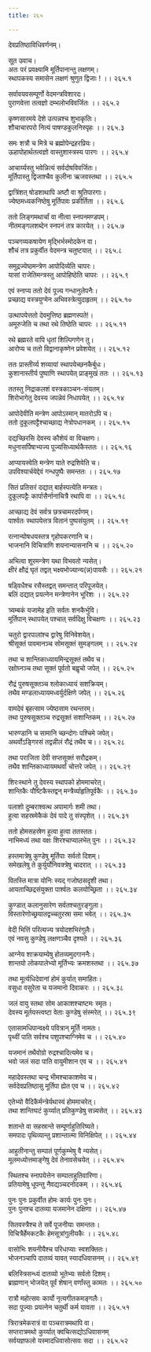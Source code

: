 ```yaml
---
title: २६५

---
```

देवप्रतिष्ठाविधिवर्णनम्।  
  
सूत उवाच।  
अतः परं प्रवक्ष्यामि मूर्तिपानान्तु लक्षणम्।  
स्थापकस्य समासेन लक्षणं श्रुणुत द्विजाः ! ।। २६५.१  
  
सर्वावयवसम्पूर्णो वेदमन्त्रविशारदः।  
पुराणवेत्ता तत्वज्ञो दम्भलोभविवर्जितः ।। २६५.२  
  
कृष्णसारमये देशे उत्पन्नश्च शुभाकृतिः।  
शौचाचारपरो नित्यं पाषण्डकुलनिस्पृहः ।। २६५.३  
  
समः शत्रौ च मित्रे च ब्रह्मोपेन्द्रहरप्रियः।  
ऊहापोहार्थतत्वज्ञो वास्तुशास्त्रस्य पारगः ।। २६५.४  
  
आचार्य्यस्तु भवेन्नित्यं सर्वदोषविवर्जितः।  
मूर्तिपास्तु द्विजाश्चैव कुलीना ऋजवस्तथा ।। २६५.५  
  
द्वात्रिंशत् षोडशाथापि अष्टौ वा श्रुतिपारगाः।  
ज्येष्ठमध्यकनिष्ठेषु मूर्तिपावः प्रकीर्तिता ।। २६५.६  
  
ततो लिङ्गमथार्चां वा नीत्वा स्नपनमण्डपम्।  
नीतमङ्गलशब्देन स्नपनं तत्र कारयेत् ।। २६५.७  
  
पञ्चगव्यकषायेण मृद्भिर्भस्मोदकेन वा।  
शौचं तत्र प्रकुर्वीत वेदमन्त्र चतुष्टयात् ।। २६५.८  
  
समुद्रज्येष्ठमन्त्रेण आपोदिव्येति चापरः।  
यासां राजेतिमन्त्रस्तु आपोहिष्ठेति चापरः ।। २६५.९  
  
एवं स्नाप्य ततो देवं पूज्य गन्धानुलेपनैः।  
प्रच्छाद्य वस्त्रयुग्मेन अभिवस्त्रेत्युदाहृतम् ।। २६५.१०  
  
उत्थापयेत्ततो देवमुत्तिष्ठ ब्रह्मणस्पते!।  
अमूरुजेति च तथा रथे तिष्ठेति चापरः ।। २६५.११  
  
रथे ब्रह्मरते वापि धृतां शिल्पिगणेन तु।  
आरोप्य च ततो विद्वानाकृष्णेन प्रवेशयेत् ।। २६५.१२  
  
ततः प्रास्तीर्य्य शय्यायां स्थापयेच्छनकैर्बुधः।  
कुशानास्तीर्य पुष्पाणि स्थापयेत् प्राङ्मुखं ततः ।। २६५.१३  
  
ततस्तु निद्राकलशं वस्त्रकाञ्चन-संयतम्।  
शिरोभागेतु देवस्य जपन्नेवं निधापयेत् ।। २६५.१४  
  
आपोदेवीति मन्त्रेण आपोऽस्मान् मातरोऽपि च।  
ततो दुकूलपट्टैश्चाच्छाद्य नेत्रोपधानकम् ।। २६५.१५  
  
दद्यच्छिरसि देवस्य कौशेयं वा विचक्षणः।  
मधुनासर्पिषाभ्यज्य पूज्यसिध्यार्थकैस्ततः ।। २६५.१६  
  
आप्यायस्वेति मन्त्रेण याते रुद्रशिवेति च।  
उपविश्यार्चयेद्देवं गन्धपुष्पैः समन्ततः ।। २६५.१७  
  
सितं प्रतिसरं दद्यात् बार्हस्पत्येति मन्त्रतः।  
दुकूलपट्टैः कार्पासैर्नानाचित्रै रथापि वा ।। २६५.१८  
  
आच्छाद्य देवं सर्वत्र छत्रचामरदर्पणम्।  
पार्श्वतः स्थापयेत्तत्र वितानं पुष्पसंयुतम् ।। २६५.१९  
  
रत्नान्योषधयस्तत्र गृहोपकरणानि च।  
भाजनानि विचित्राणि शयनान्यासनानि च ।। २६५.२०  
  
अभित्वा शूरमन्त्रेण यथा विभवतो न्यसेत्।  
क्षीरं क्षौद्रं घृतं तद्वत् भक्ष्यभोज्यान्य(न्न)पायसैः ।। २६५.२१  
  
षड्विधैश्च रसैस्तद्वत् समन्तात् परिपूजयेत्।  
बलिं दद्यात् प्रयत्नेन मन्त्रेणानेन भूरिशः ।। २६५.२२  
  
त्र्यम्बकं यजामेह इति सर्वतः शनकैर्भुवि।  
मूर्तिपान् स्थापयेत् पश्चात् सर्वदिक्षु विचक्षणः ।। २६५.२३  
  
चतुरो द्वारपालांश्च द्वारेषु विनिवेशयेत्।  
श्रीसूक्तं पावमानञ्च सोमसूक्तं सुमङ्गलम् ।। २६५.२४  
  
तथा च शान्तिकाध्यायमिन्द्रसूक्तं तथैव च।  
रक्षोघ्नञ्च तथा सूक्तं पूर्वतो बह्वृचो जपेत् ।। २६५.२५  
  
रौद्रं पुरुषसूक्तञ्च श्लोकाध्यायं सशक्रियम्।  
तथैव मण्डलाध्यायमध्वर्युर्दक्षिणे जपेत् ।। २६५.२६  
  
वामदेवं बृहत्साम ज्येष्ठसाम रथन्तरम्।  
तथा पुरुषसूक्तञ्च रुद्रसूक्तं सशान्तिकम् ।। २६५.२७  
  
भारुण्डानि च सामानि च्छन्दोगः पश्चिमे जपेत्।  
अथर्वोऽङ्गिरसं तद्वन्नीलं रौद्रं तथैव च।। २६५.२८  
  
तथा पराजिता देवी सप्तसूक्तं सरौद्रकम्।  
तथैव शान्तिकाध्यायमथर्वां चोत्तरे जपेत् ।। २६५.२९  
  
शिरःस्थाने तु देवस्य स्थापको होममाचरेत्।  
शान्तिकैः पौष्टिकैस्तद्वन् मन्त्रैर्व्याहृतिपूर्वकैः ।। २६५.३०  
  
पलाशो दुम्बराश्वत्थ अपामार्गः शमी तथा।  
हुत्वा सहस्रमेकैकं देवं पादे तु संस्पृशेत् ।। २६५.३१  
  
ततो होमसहस्रेण हुत्वा हुत्वा ततस्ततः।  
नाभिमध्यं तथा वक्षः शिरश्चाप्यालभेत् पुनः ।। २६५.३२  
  
हस्तमात्रेषु कुण्डेषु मूर्तिपाः सर्वतो दिशम्।  
समेखलेषु ते कुर्युर्योनिवक्त्रेषु चादरात् ।। २६५.३३  
  
वितस्ति मात्रा योनिः स्यद् गजोष्ठसदृशी तथा।  
आयताच्छिद्रसंयुक्ता पार्श्वतः कलयोच्छ्रिता ।। २६५.३४  
  
कुण्डात् कलानुसारेण सर्वतश्चतुरङ्गुला।  
विस्तारेणोच्छ्रयातद्वच्चतुरस्रा समा भवेत् ।। २६५.३५  
  
वेदी भित्तिं परित्यज्य त्रयोदशभिरंगुलैः।  
एवं नवसु कुण्डेषु लक्षणञ्चैव दृश्यते ।। २६५.३६  
  
आग्नेय शाक्रयाम्येषु होतव्यमुदगाननैः।  
शान्तयो लोकपालेभ्यो मूर्तिभ्यः क्रमशस्तथा ।। २६५.३७  
  
तथा मूर्त्यधिदेवानां होमं कुर्यात् समाहितः।  
वसुधा वसुरेता च यजमानो दिवाकरः ।। २६५.३८  
  
जलं वायु स्तथा सोम आकाशश्चाष्टमः स्मृतः।  
देवस्य मूर्तयस्त्वष्टा वेताः कुण्डेषु संस्मरेत् ।। २६५.३९  
  
एतासामधिपान्वक्ष्ये पवित्रान् मूर्ति नामतः।  
पृथ्वीं पाति सर्वश्च पशुपश्चाग्निमेव च ।। २६५.४०  
  
यजमानं तथैवोग्रो रुद्रश्चादित्यमेव च।  
भवो जलं सदा पाति वायुमीशान एव च ।। २६५.४१  
  
महादेवस्तथा चन्द्र भीमश्चाकाशमेव च।  
सर्वदेवप्रतिष्ठासु मूर्तिपा ह्येत एव च ।। २६५.४२  
  
एतेभ्यो वैदिकैर्मन्त्रेर्यथास्वं होममाचरेत्।  
तथा शान्तिघटं कुर्य्यात् प्रतिकुण्डेषु सन्न्यसेत् ।। २६५.४३  
  
शतान्ते वा सहस्रान्ते सम्पूर्णाहुतिरिष्यते।  
समपादः पृथिव्यान्तु प्रशान्तात्मा विनिक्षिपेत् ।। २६५.४४  
  
आहुतीनान्तु सम्पातं पूर्णकुम्भेषु वै न्यसेत्।  
मूलमध्योत्तमाङ्गेषु देवं तेनावसेचयेत् ।। २६५.४५  
  
स्थितश्च स्नापयेत्तेन सम्पाताहुतिवारिणा।  
प्रतियामेषु धूपन्तु नैवद्यञ्चदनोदकम् ।। २६५.४६  
  
पुनः पुनः प्रकुर्वीत होमः कार्यः पुनः पुनः।  
पुनः पुनश्च दातव्या यजमानेन दक्षिणा ।। २६५.४७  
  
सितवस्त्रैश्च ते सर्वे पूजनीयाः समन्ततः।  
विचित्रैर्हेमकटकैः हेमसूत्रांगुलीयकैः ।। २६५.४८  
  
वासोभिः शयनीयैश्च परिधाप्याः स्वशक्तितः।  
भोजनञ्चापि दातव्यं यावत् स्यादधिवासनम् ।। २६५.४९  
  
बलिस्त्रिसन्ध्यं दातव्यो भूतेभ्यः सर्वतो दिशम्।  
ब्राह्मणान् भोजयेत् पूर्वं शेषान् वर्णांस्तु कामतः ।। २६५.५०  
  
रात्रौ महोत्सवः कार्यो नृत्यगीतकमङ्गलैः।  
सदा पूज्याः प्रयत्नेन चतुर्थी कर्म यावता ।। २६५.५१  
  
त्रिरात्रमेकरात्रं वा पञ्चरात्रमथापि वा।  
सप्तरात्रमथो कुर्य्यात् क्वचित्सद्योऽधिवासनम्  
सर्वयज्ञफलो यस्मादधिवासोत्सवः सदा ।। २६५.५२